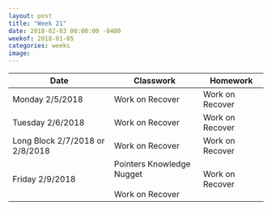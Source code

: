 ```yaml
---
layout: post
title: "Week 21"
date: 2018-02-03 00:00:00 -0400
weekof: 2018-01-05
categories: weeks
image:
---
```


|Date                        |Classwork|Homework|
|----------------------------|---------|--------|
|Monday 2/5/2018            | Work on Recover | Work on Recover |
|Tuesday 2/6/2018           | Work on Recover | Work on Recover |
|Long Block 2/7/2018 or 2/8/2018 | Work on Recover | Work on Recover |
|Friday 2/9/2018            | Pointers Knowledge Nugget <br><br> Work on Recover | Work on Recover |

